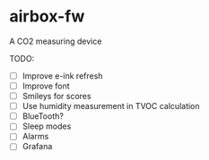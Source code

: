 # airbox-fw
A CO2 measuring device

TODO:

* [ ] Improve e-ink refresh
* [ ] Improve font
* [ ] Smileys for scores
* [ ] Use humidity measurement in TVOC calculation
* [ ] BlueTooth?
* [ ] Sleep modes
* [ ] Alarms
* [ ] Grafana

